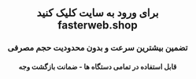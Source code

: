 <h2 align="center">برای ورود به سایت کلیک کنید <br>fasterweb.shop</h2>
<h3 align="center">تضمین بیشترین سرعت و بدون محدودیت حجم مصرفی</h3>
<h4 align="center"> قابل استفاده در تمامی دستگاه ها - ضمانت بازگشت وجه</h4>
